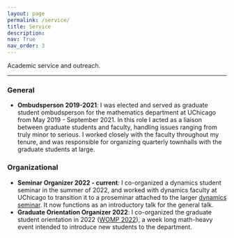 ```yaml
---
layout: page
permalink: /service/
title: Service
description: 
nav: True
nav_order: 3
---
```


Academic service and outreach. 

---

### General
- **Ombudsperson 2019-2021**: I was elected and served as graduate student ombudsperson for the mathematics department at UChicago from May 2019 - September 2021. In this role I acted as a liaison between graduate students and faculty, handling issues ranging from truly minor to serious. I worked closely with the faculty throughout my tenure, and was responsible for organizing quarterly townhalls with the graduate students at large. 


### Organizational
- **Seminar Organizer 2022 - current**: I co-organized a dynamics student seminar in the summer of 2022, and worked with dynamics faculty at UChicago to transition it to a proseminar attached to the larger [dynamics seminar](http://math.uchicago.edu/~dynamics/). It now functions as an introductory talk for the general talk. 
- **Graduate Orientation Organizer 2022**: I co-organized the graduate student orientation in 2022 ([WOMP 2022](http://math.uchicago.edu/~womp/2022/)), a week long math-heavy event intended to introduce new students to the department. 


